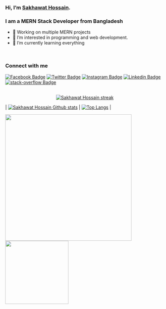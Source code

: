###  Hi, I’m [Sakhawat Hossain](https://drive.google.com/file/d/1BzpVoR3OadSYNQVzQEF8bMCx-N44GBnI/view).
### I am a MERN Stack Developer from Bangladesh
- 🔭 Working on multiple MERN projects
- 👀 I’m interested in programming and web development.
- 🌱 I’m currently learning everything

<br />

### Connect with me

[![Facebook Badge](https://img.shields.io/badge/Facebook-1877F2?style=for-the-badge&logo=facebook&logoColor=white)](https://facebook.com/shshakib2001)
[![Twitter Badge](https://img.shields.io/badge/Twitter-1DA1F2?style=for-the-badge&logo=twitter&logoColor=white)](https://twitter.com/imshshakib)
[![Instagram Badge](https://img.shields.io/badge/Instagram-E4405F?style=for-the-badge&logo=instagram&logoColor=white)](https://instagram.com/shshakib2001)
[![Linkedin Badge](https://img.shields.io/badge/LinkedIn-0077B5?style=for-the-badge&logo=linkedin&logoColor=white)](https://www.linkedin.com/in/shjsdev)
[![stack-overflow Badge](https://img.shields.io/badge/stack%20overflow-FE7A16?logo=stack-overflow&logoColor=white&style=for-the-badge)](https://stackoverflow.com/users/15192019/sakhawat-hossain)
<br />
<br />

<p align="center">
<a href="https://github.com/sakhawat9/github-readme-streak-stats">
<img title="🔥 Get streak stats for your profile at git.io/streak-stats" alt="Sakhawat Hossain streak" src="https://github-readme-streak-stats.herokuapp.com/?user=sakhawat9&theme=black-ice&hide_border=true&stroke=0000&background=060A0CD0"/></a>

</p>

| [![Sakhawat Hossain Github stats](https://github-readme-stats.vercel.app/api?username=sakhawat9&theme=react&show_icons=true&hide=prs&hide_border=true&bg_color=0D1117)](https://github.com/sakhawat9) | [![Top Langs](https://github-readme-stats.vercel.app/api/top-langs/?username=sakhawat9&layout=compact&theme=react&color=5BCDEC&hide_border=true&bg_color=0D1117)](https://github.com/sakhawat9) |

<div>
<a href="https://github.com/sakhawat9/github-readme-stats">
  <img width="400px" align="center" src="https://github-readme-stats.vercel.app/api?username=sakhawat9&theme=github_dark&show_icons=true)](https://github.com/preetiParyani/github-readme-stats)" />
</a>
<a href="https://github.com/sakhawat9/convoychat">
  <img height="200px" align="center" src="https://github-readme-stats.vercel.app/api/top-langs/?username=sakhawat9&theme=github_dark&layout=compact)](https://github.com/anuraghazra/github-readme-stats" />
</a>
</div>
